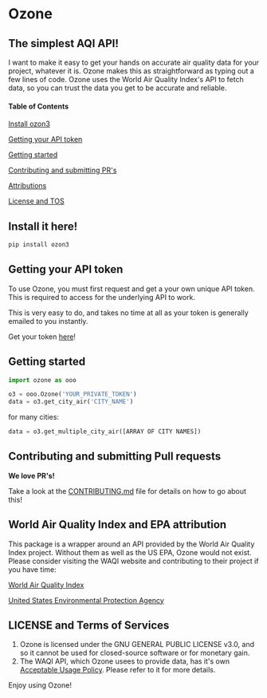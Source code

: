 # Ozone

## The simplest AQI API!

I want to make it easy to get your hands on accurate air quality data for your project, whatever it is. Ozone makes this as straightforward as typing out a few lines of code. Ozone uses the World Air Quality Index's API to fetch data, so you can trust the data you get to be accurate and reliable.

#### Table of Contents

[Install ozon3](#install-it-here)

[Getting your API token](#getting-your-api-token)

[Getting started](#getting-started)

[Contributing and submitting PR's](#contributing-and-submitting-pull-requests)


[Attributions](#World-Air-Quality-Index-and-EPA-attribution)

[License and TOS](#license-and-terms-of-service)

## Install it here!

```sh
pip install ozon3
```

## Getting your API token

To use Ozone, you must first request and get a your own unique API token. This is required to access for the underlying API to work.

This is very easy to do, and takes no time at all as your token is generally emailed to you instantly.

Get your token [here](https://aqicn.org/data-platform/token/#/)!

## Getting started

```python
import ozone as ooo

o3 = ooo.Ozone('YOUR_PRIVATE_TOKEN')
data = o3.get_city_air('CITY_NAME')
```

for many cities:

```python
data = o3.get_multiple_city_air([ARRAY OF CITY NAMES])
```

## Contributing and submitting Pull requests

**We love PR's!**

Take a look at the [CONTRIBUTING.md](https://github.com/Milind220/Ozone/blob/main/CONTRIBUTING.md) file for details on how to go about this!


## World Air Quality Index and EPA attribution

This package is a wrapper around an API provided by the World Air Quality Index project. Without them as well as the US EPA, Ozone would not exist. Please consider visiting the WAQI website and contributing to their project if you have time:

[World Air Quality Index](https://aqicn.org/contact/)

[United States Environmental Protection Agency](https://www.google.com/url?sa=t&rct=j&q=&esrc=s&source=web&cd=&cad=rja&uact=8&ved=2ahUKEwiBwZWSyYv2AhVkkNgFHaqsCWAQjBB6BAgaEAE&url=https%3A%2F%2Fwww.epa.gov%2Faboutepa&usg=AOvVaw2WGGvbn5P-QCjOB57cEcm5)

## LICENSE and Terms of Services

1. Ozone is licensed under the GNU GENERAL PUBLIC LICENSE v3.0, and so it cannot be used for closed-source software or for monetary gain.
2. The WAQI API, which Ozone usees to provide data, has it's own [Acceptable Usage Policy](https://aqicn.org/api/tos/). Please refer to it for more details.

Enjoy using Ozone!
